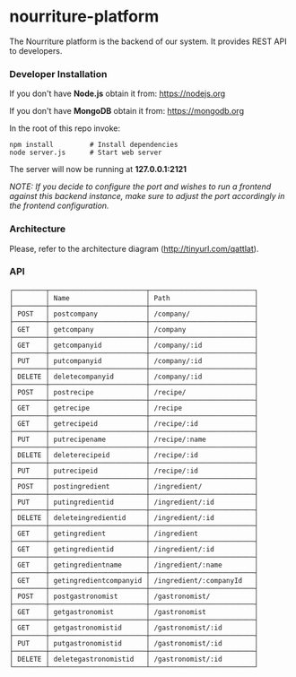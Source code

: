 nourriture-platform
===================

The Nourriture platform is the backend of our system. It provides REST API to developers.

### Developer Installation
If you don't have **Node.js** obtain it from: https://nodejs.org

If you don't have **MongoDB** obtain it from: https://mongodb.org

In the root of this repo invoke:

	npm install			# Install dependencies
	node server.js		# Start web server

The server will now be running at **127.0.0.1:2121**

*NOTE: If you decide to configure the port and wishes to run a frontend against this backend instance, make sure to adjust the port accordingly in the frontend configuration.*


### Architecture

Please, refer to the architecture diagram
(http://tinyurl.com/qattlat).

### API
	┌────────┬────────────────────────┬──────────────────────────┐
	│        │ Name                   │ Path                     │
	├────────┼────────────────────────┼──────────────────────────┤
	│ POST   │ postcompany            │ /company/                │
	├────────┼────────────────────────┼──────────────────────────┤
	│ GET    │ getcompany             │ /company                 │
	├────────┼────────────────────────┼──────────────────────────┤
	│ GET    │ getcompanyid           │ /company/:id             │
	├────────┼────────────────────────┼──────────────────────────┤
	│ PUT    │ putcompanyid           │ /company/:id             │
	├────────┼────────────────────────┼──────────────────────────┤
	│ DELETE │ deletecompanyid        │ /company/:id             │
	├────────┼────────────────────────┼──────────────────────────┤
	│ POST   │ postrecipe             │ /recipe/                 │
	├────────┼────────────────────────┼──────────────────────────┤
	│ GET    │ getrecipe              │ /recipe                  │
	├────────┼────────────────────────┼──────────────────────────┤
	│ GET    │ getrecipeid            │ /recipe/:id              │
	├────────┼────────────────────────┼──────────────────────────┤
	│ PUT    │ putrecipename          │ /recipe/:name            │
	├────────┼────────────────────────┼──────────────────────────┤
	│ DELETE │ deleterecipeid         │ /recipe/:id              │
	├────────┼────────────────────────┼──────────────────────────┤
	│ PUT    │ putrecipeid            │ /recipe/:id              │
	├────────┼────────────────────────┼──────────────────────────┤
	│ POST   │ postingredient         │ /ingredient/             │
	├────────┼────────────────────────┼──────────────────────────┤
	│ PUT    │ putingredientid        │ /ingredient/:id          │
	├────────┼────────────────────────┼──────────────────────────┤
	│ DELETE │ deleteingredientid     │ /ingredient/:id          │
	├────────┼────────────────────────┼──────────────────────────┤
	│ GET    │ getingredient          │ /ingredient              │
	├────────┼────────────────────────┼──────────────────────────┤
	│ GET    │ getingredientid        │ /ingredient/:id          │
	├────────┼────────────────────────┼──────────────────────────┤
	│ GET    │ getingredientname      │ /ingredient/:name        │
	├────────┼────────────────────────┼──────────────────────────┤
	│ GET    │ getingredientcompanyid │ /ingredient/:companyId   │
	├────────┼────────────────────────┼──────────────────────────┤
	│ POST   │ postgastronomist       │ /gastronomist/           │
	├────────┼────────────────────────┼──────────────────────────┤
	│ GET    │ getgastronomist        │ /gastronomist            │
	├────────┼────────────────────────┼──────────────────────────┤
	│ GET    │ getgastronomistid      │ /gastronomist/:id        │
	├────────┼────────────────────────┼──────────────────────────┤
	│ PUT    │ putgastronomistid      │ /gastronomist/:id        │
	├────────┼────────────────────────┼──────────────────────────┤
	│ DELETE │ deletegastronomistid   │ /gastronomist/:id        │
	└────────┴────────────────────────┴──────────────────────────┘
